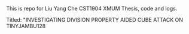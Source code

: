 This is repo for Liu Yang Che CST1904 XMUM Thesis, code and logs.

Titled: "INVESTIGATING DIVISION PROPERTY AIDED CUBE ATTACK ON TINYJAMBU128
